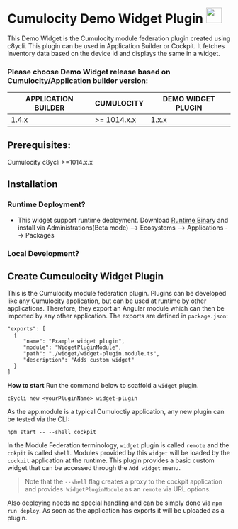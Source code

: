 # Cumulocity Demo Widget Plugin [<img width="35" src="https://user-images.githubusercontent.com/67993842/97668428-f360cc80-1aa7-11eb-8801-da578bda4334.png"/>](https://github.com/SoftwareAG/cumulocity-demo-widget/releases/download/2.0.0/demo-runtime-widget-2.0.0.zip)

This Demo Widget is the Cumulocity module federation plugin created using c8ycli. This plugin can be used in Application Builder or Cockpit. It fetches Inventory data based on the device id and displays the same in a widget.

### Please choose Demo Widget release based on Cumulocity/Application builder version:

|APPLICATION BUILDER | CUMULOCITY | DEMO WIDGET PLUGIN  |
|--------------------|------------|---------------------|
| 1.4.x              | >= 1014.x.x| 1.x.x               |


## Prerequisites:
   Cumulocity c8ycli >=1014.x.x
   
## Installation

  
### Runtime Deployment?

* This widget support runtime deployment. Download [Runtime Binary](https://github.com/SoftwareAG/cumulocity-smart-map-widget/releases/download/2.0.0/smartmap-runtime-widget-2.0.0.zip) and install via Administrations(Beta mode) --> Ecosystems --> Applications --> Packages 

### Local Development?


   
## Create Cumculocity Widget Plugin
This is the Cumulocity module federation plugin. Plugins can be developed like any Cumulocity application, but can be used at runtime by other applications. Therefore, they export an Angular module which can then be imported by any other application. The exports are defined in `package.json`:

```
"exports": [
  {
     "name": "Example widget plugin",
     "module": "WidgetPluginModule",
     "path": "./widget/widget-plugin.module.ts",
     "description": "Adds custom widget"
  }
]
```

**How to start**
Run the command below to scaffold a `widget` plugin.

```
c8ycli new <yourPluginName> widget-plugin
```

As the app.module is a typical Cumuloctiy application, any new plugin can be tested via the CLI:

```
npm start -- --shell cockpit
```

In the Module Federation terminology, `widget` plugin is called `remote` and the `cokpit` is called `shell`. Modules provided by this `widget` will be loaded by the `cockpit` application at the runtime. This plugin provides a basic custom widget that can be accessed through the `Add widget` menu.

> Note that the `--shell` flag creates a proxy to the cockpit application and provides` WidgetPluginModule` as an `remote` via URL options.

Also deploying needs no special handling and can be simply done via `npm run deploy`. As soon as the application has exports it will be uploaded as a plugin.
